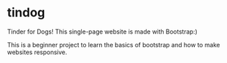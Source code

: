 # tindog
Tinder for Dogs! This single-page website is made with Bootstrap:)

This is a beginner project to learn the basics of bootstrap and how to make websites responsive.
